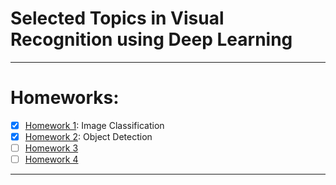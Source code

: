 # Selected Topics in Visual Recognition using Deep Learning
---

# Homeworks:
- [x] [Homework 1](https://github.com/dotrannhattuong/Selected_Topics/tree/main/HW1): Image Classification
- [x] [Homework 2](https://github.com/dotrannhattuong/Selected_Topic/tree/main/HW2): Object Detection
- [ ] [Homework 3](https://github.com/dotrannhattuong/Selected_Topics)
- [ ] [Homework 4](https://github.com/dotrannhattuong/Selected_Topics)
---